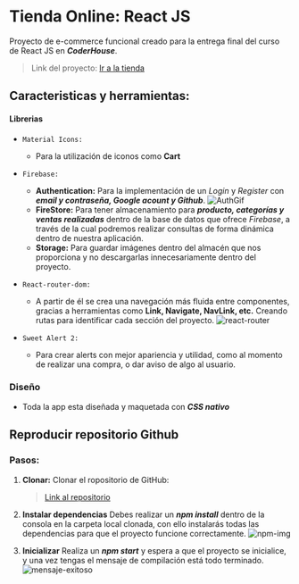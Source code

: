 # Tienda Online: React JS
Proyecto de e-commerce funcional creado para la entrega final del curso de React JS en ***CoderHouse***.

>Link del proyecto: [Ir a la tienda](https://startling-salmiakki-e6d469.netlify.app/)

## Caracteristicas y herramientas:
#### Librerias

- `Material Icons:`
    - Para la utilización de iconos como **Cart**

- `Firebase:`
    - **Authentication:**
    Para la implementación de un *Login* y *Register* con ***email y contraseña, Google acount y Github***.
    ![AuthGif](https://firebasestorage.googleapis.com/v0/b/tiendaonline-react-34a28.appspot.com/o/auth-firebase.gif?alt=media&token=e63c024b-91c5-4550-b4ed-d6c6abfed54f)
    - **FireStore:**
    Para tener almacenamiento para ***producto, categorías y ventas realizadas*** dentro de la base de datos que ofrece *Firebase*, a través de la cual podremos realizar consultas de forma dinámica dentro de nuestra aplicación.
    - **Storage:**
    Para guardar imágenes dentro del almacén que nos proporciona y no descargarlas innecesariamente dentro del proyecto.

- `React-router-dom:`
    - A partir de él se crea una navegación más fluida entre componentes, gracias a herramientas como **Link, Navigate, NavLink, etc.** Creando rutas para identificar cada sección del proyecto.
    ![react-router](https://firebasestorage.googleapis.com/v0/b/tiendaonline-react-34a28.appspot.com/o/react-router.gif?alt=media&token=1ea4887d-8040-4e83-9ea8-737b32bef1bd)

- `Sweet Alert 2:`
    - Para crear alerts con mejor apariencia y utilidad, como al momento de realizar una compra, o dar aviso de algo al usuario.

### Diseño
- Toda la app esta diseñada y maquetada con ***CSS nativo***

## Reproducir repositorio Github
### Pasos:
1. **Clonar:**
    Clonar el ropositorio de GitHub:
    >[Link al repositorio](https://github.com/franHellbusch/proyectoReact-Hellbusch)

2. **Instalar dependencias**
    Debes realizar un ***npm install*** dentro de la consola en la carpeta local clonada, con ello instalarás todas las dependencias para que el proyecto funcione correctamente.
    ![npm-img](https://firebasestorage.googleapis.com/v0/b/tiendaonline-react-34a28.appspot.com/o/Captura%20de%20pantalla%20(3).png?alt=media&token=16642671-4dbe-49c2-a104-01ea74dfbbba)

3. **Inicializar**
    Realiza un ***npm start*** y espera a que el proyecto se inicialice, y una vez tengas el mensaje de compilación está todo terminado.
    ![mensaje-exitoso](https://firebasestorage.googleapis.com/v0/b/tiendaonline-react-34a28.appspot.com/o/Captura%20de%20pantalla%20(10).png?alt=media&token=1197a866-0108-4562-9ae5-592a5f130a41)